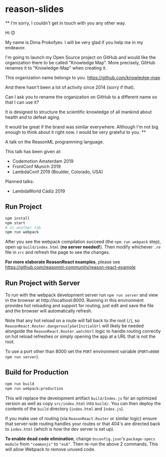 # reason-slides

**
I'm sorry, I couldn't get in touch with you any other way.

Hi 😊

My name is Dima Prokofyev.
I will be very glad if you help me in my endeavor.

I'm going to launch my Open Source project on GitHub and would like the organization there to be called "Knowledge Map". More precisely, GitHub renames it to "Knowledge-Map" when creating it.

This organization name belongs to you.
https://github.com/knowledge-map

And there hasn't been a lot of activity since 2014 (sorry if that).

Can I ask you to rename the organization on GitHub to a different name so that I can use it?

It is designed to structure the scientific knowledge of all mankind about health and to defeat aging.

It would be great if the brand was similar everywhere. Although I'm not big enough to think about it right now. I would be very grateful to you.
**

A talk on the ReasonML programming language.

This talk has been given at:

* Codemotion Amsterdam 2019
* FrontConf Munich 2019
* LambdaConf 2019 (Boulder, Colorado, USA)

Planned talks:

* LambdaWorld Cádiz 2019

## Run Project

```sh
npm install
npm start
# in another tab
npm run webpack
```

After you see the webpack compilation succeed (the `npm run webpack` step), open up `build/index.html` (**no server needed!**). Then modify whichever `.re` file in `src` and refresh the page to see the changes.

**For more elaborate ReasonReact examples**, please see https://github.com/reasonml-community/reason-react-example

## Run Project with Server

To run with the webpack development server run `npm run server` and view in the browser at http://localhost:8000. Running in this environment provides hot reloading and support for routing; just edit and save the file and the browser will automatically refresh.

Note that any hot reload on a route will fall back to the root (`/`), so `ReasonReact.Router.dangerouslyGetInitialUrl` will likely be needed alongside the `ReasonReact.Router.watchUrl` logic to handle routing correctly on hot reload refreshes or simply opening the app at a URL that is not the root.

To use a port other than 8000 set the `PORT` environment variable (`PORT=8080 npm run server`).

## Build for Production

```sh
npm run build
npm run webpack:production
```

This will replace the development artifact `build/Index.js` for an optimized version as well as copy `src/index.html` into `build/`. You can then deploy the contents of the `build` directory (`index.html` and `Index.js`).

If you make use of routing (via `ReasonReact.Router` or similar logic) ensure that server-side routing handles your routes or that 404's are directed back to `index.html` (which is how the dev server is set up).

**To enable dead code elimination**, change `bsconfig.json`'s `package-specs` `module` from `"commonjs"` to `"es6"`. Then re-run the above 2 commands. This will allow Webpack to remove unused code.
